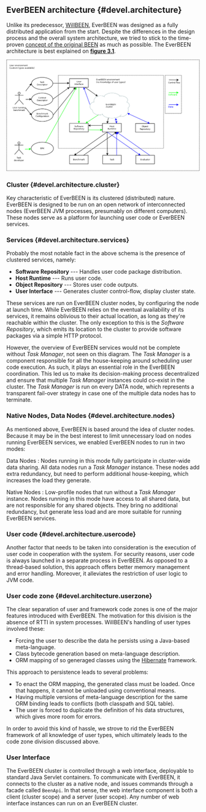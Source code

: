 ## EverBEEN architecture {#devel.architecture}

<!-- FIGREF -->
Unlike its predecessor, [WillBEEN](http://been.ow2.org/), EverBEEN was designed as a fully distributed application from the start. Despite the differences in the design process and the overall system architecture, we tried to stick to the time-proven [concept of the original BEEN](http://d3s.mff.cuni.cz/publications/download/Submitted_1404_BEEN.pdf) as much as possible. The EverBEEN architecture is best explained on [**figure 3.1**](#devel.architecture.fig_archi).

<!-- FIGURE -->
[devel.architecture.fig_archi]: images/architecture/everbeen.png "EverBEEN architecture"
![EverBEEN architecture][devel.architecture.fig_archi]



### Cluster {#devel.architecture.cluster}

Key characteristic of EverBEEN is its clustered (distributed) nature. EverBEEN is designed to be run on an open network of interconnected nodes (EverBEEN JVM processes, presumably on different computers). These nodes serve as a platform for launching user code or EverBEEN services.



### Services {#devel.architecture.services}

Probably the most notable fact in the above schema is the presence of clustered services, namely:

* **Software Repository** --- Handles user code package distribution.
* **Host Runtime** --- Runs user code.
* **Object Repository** --- Stores user code outputs.
* **User Interface** --- Generates cluster control-flow, display cluster state.

These services are run on EverBEEN cluster nodes, by configuring the node at launch time. While EverBEEN relies on the eventual availability of its services, it remains oblivious to their actual location, as long as they're reachable within the cluster. The only exception to this is the *Software Repository*, which emits its location to the cluster to provide software packages via a simple HTTP protocol.

However, the overview of EverBEEN services would not be complete without *Task Manager*, not seen on this diagram. The *Task Manager* is a component responsible for all the house-keeping around scheduling user code execution. As such, it plays an essential role in the EverBEEN coordination. This led us to make its decision-making process decentralized and ensure that multiple *Task Manager* instances could co-exist in the cluster. The *Task Manager* is run on every DATA node, which represents a transparent fail-over strategy in case one of the multiple data nodes has to terminate.



### Native Nodes, Data Nodes {#devel.architecture.nodes}

As mentioned above, EverBEEN is based around the idea of cluster nodes. Because it may be in the best interest to limit unnecessary load on nodes running EverBEEN services, we enabled EverBEEN nodes to run in two modes:

Data Nodes
:	Nodes running in this mode fully participate in cluster-wide data sharing. All data nodes run a *Task Manager* instance. These nodes add extra redundancy, but need to perform additional house-keeping, which increases the load they generate.

Native Nodes
:	Low-profile nodes that run without a *Task Manager* instance. Nodes running in this mode have access to all shared data, but are not responsible for any shared objects. They bring no additional redundancy, but generate less load and are more suitable for running EverBEEN services.



### User code {#devel.architecture.usercode}

Another factor that needs to be taken into consideration is the execution of user code in cooperation with the system. For security reasons, user code is always launched in a separate process in EverBEEN. As opposed to a thread-based solution, this approach offers better memory management and error handling. Moreover, it alleviates the restriction of user logic to JVM code.



### User code zone {#devel.architecture.userzone}

The clear separation of user and framework code zones is one of the major features introduced with EverBEEN. The motivation for this division is the absence of RTTI in system processes. WillBEEN's handling of user types involved these:

* Forcing the user to describe the data he persists using a Java-based meta-language.
* Class bytecode generation based on meta-language description.
* ORM mapping of so generaged classes using the [Hibernate](http://www.hibernate.org/) framework.

This approach to persistence leads to several problems:

* To enact the ORM mapping, the generated class must be loaded. Once that happens, it cannot be unloaded using conventional means.
* Having multiple versions of meta-language description for the same ORM binding leads to conflicts (both classpath and SQL table).
* The user is forced to duplicate the definition of his data structures, which gives more room for errors.

In order to avoid this kind of hassle, we strove to rid the EverBEEN framework of all knowledge of user types, which ultimately leads to the code zone division discussed above.



### User Interface

The EverBEEN cluster is controlled through a web interface, deployable to standard Java Servlet containers. To communicate with EverBEEN, it connects to the cluster as a native node, and issues commands through a facade called `BeenApi`. In that sense, the web interface component is both a client (cluster scope) and a server (user scope). Any number of web interface instances can run on an EverBEEN cluster.

